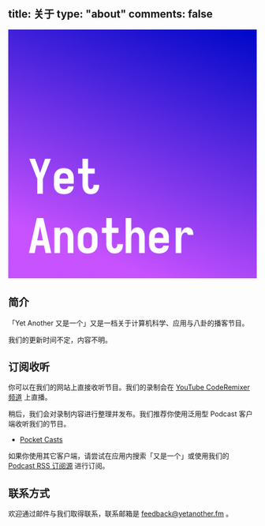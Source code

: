 title: 关于
type: "about"
comments: false
---

![Artwork](/static/artwork-transparent.png)

## 简介

「Yet Another 又是一个」又是一档关于计算机科学、应用与八卦的播客节目。

我们的更新时间不定，内容不明。

## 订阅收听

你可以在我们的网站上直接收听节目。我们的录制会在 [YouTube CodeRemixer 频道](https://www.youtube.com/channel/UCsMZ8sYn71HrXZGMpyyECQQ) 上直播。

稍后，我们会对录制内容进行整理并发布。我们推荐你使用泛用型 Podcast 客户端收听我们的节目。

- [Pocket Casts](https://pca.st/uj7qjzqd)

如果你使用其它客户端，请尝试在应用内搜索「又是一个」或使用我们的 [Podcast RSS 订阅源](/podcast.xml) 进行订阅。

## 联系方式

欢迎通过邮件与我们取得联系，联系邮箱是 [feedback@yetanother.fm](mailto:feedback@yetanother.fm) 。

